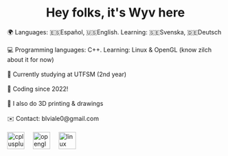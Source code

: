 <h1 align="center">Hey folks, it's Wyv here</h1>
🌍 Languages: 🇪🇸Español, 🇺🇸English. Learning: 🇸🇪Svenska, 🇩🇪Deutsch<br><br>
💻 Programming languages: C++. Learning: Linux & OpenGL (know zilch about it for now)<br><br>
🏫 Currently studying at UTFSM (2nd year)<br><br>
🌱 Coding since 2022!<br><br>
🌱 I also do 3D printing & drawings<br><br>
✉️ Contact: blviale0@gmail.com<br><br>

<div align="left">
  <img src="https://cdn.jsdelivr.net/gh/devicons/devicon/icons/cplusplus/cplusplus-original.svg" height="40" alt="cplusplus logo"  />
  <img width="12" />
  <img src="https://cdn.jsdelivr.net/gh/devicons/devicon/icons/opengl/opengl-original.svg" height="40" alt="opengl logo"  />
  <img width="12" />
  <img src="https://cdn.jsdelivr.net/gh/devicons/devicon/icons/linux/linux-original.svg" height="40" alt="linux logo"  />
</div>
